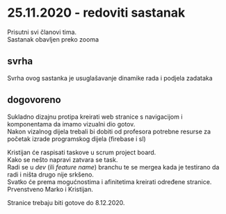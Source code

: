 # 25.11.2020 - redoviti sastanak

Prisutni svi članovi tima.  
Sastanak obavljen preko zooma

## svrha

Svrha ovog sastanka je usuglašavanje dinamike rada i podjela zadataka

## dogovoreno

Sukladno dizajnu protipa kreirati web stranice s navigacijom i komponentama da imamo vizualni dio gotov.  
Nakon vizalnog dijela trebali bi dobiti od profesora potrebne resurse za početak izrade programskog dijela (firebase i sl)

Kristijan će raspisati taskove u scrum project board.  
Kako se nešto napravi zatvara se task.  
Radi se u _dev_ (ili _feature name_) branchu te se mergea kada je testirano da radi i ništa drugo nije srkšeno.  
Svatko će prema mogućnostima i afinitetima kreirati određene stranice. Prvenstveno Marko i Kristijan.

Stranice trebaju biti gotove do 8.12.2020.
